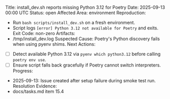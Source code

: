 Title: install_dev.sh reports missing Python 3.12 for Poetry
Date: 2025-09-13 00:00 UTC
Status: open
Affected Area: environment
Reproduction:
  - Run `bash scripts/install_dev.sh` on a fresh environment.
  - Script logs `[error] Python 3.12 not available for Poetry` and exits.
Exit Code: non-zero
Artifacts:
  - /tmp/install_dev.log
Suspected Cause: Poetry's Python discovery fails when using pyenv shims.
Next Actions:
  - [ ] Detect available Python 3.12 via `pyenv which python3.12` before calling `poetry env use`.
  - [ ] Ensure script falls back gracefully if Poetry cannot switch interpreters.
Progress:
  - 2025-09-13: Issue created after setup failure during smoke test run.
Resolution Evidence:
  - docs/tasks.md item 15.4
